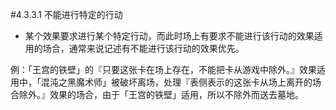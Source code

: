 #4.3.3.1        不能进行特定的行动
* 某个效果要求进行某个特定行动，而此时场上有要求不能进行该行动的效果适用的场合，通常来说记述有不能进行该行动的效果优先。

例：「王宫的铁壁」的『只要这张卡在场上存在，不能把卡从游戏中除外。』效果适用中，「混沌之黑魔术师」被破坏离场，处理『表侧表示的这张卡从场上离开的场合除外。』效果的场合，由于「王宫的铁壁」适用，所以不除外而送去墓地。
